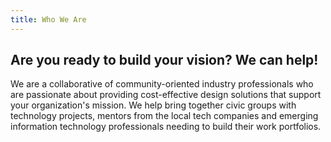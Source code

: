 ```yaml
---
title: Who We Are
---
```

## Are you ready to build your vision? We can help!

We are a collaborative of community-oriented industry professionals who are passionate about providing cost-effective design solutions that support your organization's mission.  We help bring together civic groups with technology projects, mentors from the local tech companies and emerging information technology professionals needing to build their work portfolios. 




